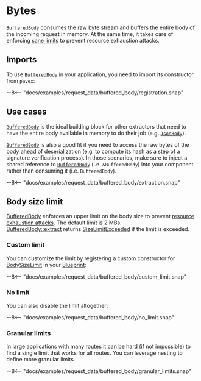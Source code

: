 # Bytes

[`BufferedBody`][BufferedBody] consumes the [raw byte stream](../wire_data.md#rawincomingbody) and
buffers the entire body of the incoming request in memory.
At the same time, it takes care of enforcing [sane limits](#body-size-limit) to prevent resource exhaustion attacks.

## Imports

To use [`BufferedBody`][BufferedBody] in your application, you need to import its constructor from `pavex`:

--8<-- "docs/examples/request_data/buffered_body/registration.snap"

## Use cases

[`BufferedBody`][BufferedBody] is the ideal building block for other extractors that need to have the entire body
available in memory to do their job (e.g. [`JsonBody`][JsonBody]).

[`BufferedBody`][BufferedBody] is also a good fit if you need to access the raw bytes of the
body ahead of deserialization (e.g. to compute its hash as a step of a signature verification process).
In those scenarios, make sure to inject a shared reference to [`BufferedBody`][BufferedBody] (i.e. `&BufferedBody`)
into your component rather than consuming it (i.e. `BufferedBody`).

--8<-- "docs/examples/request_data/buffered_body/extraction.snap"

## Body size limit

[BufferedBody] enforces an upper limit on the body size to prevent [resource exhaustion attacks](https://owasp.org/API-Security/editions/2023/en/0xa4-unrestricted-resource-consumption/).
The default limit is 2 MBs.\
[BufferedBody::extract] returns [SizeLimitExceeded] if the limit is exceeded.

### Custom limit

You can customize the limit by registering a custom constructor for [BodySizeLimit] in your [Blueprint]:

--8<-- "docs/examples/request_data/buffered_body/custom_limit.snap"

### No limit

You can also disable the limit altogether:

--8<-- "docs/examples/request_data/buffered_body/no_limit.snap"

### Granular limits

In large applications with many routes it can be hard
(if not impossible) to find a single limit that works for all routes.
You can leverage nesting to define more granular limits.

--8<-- "docs/examples/request_data/buffered_body/granular_limits.snap"

[BufferedBody]: /api_reference/pavex/request/body/struct.BufferedBody.html
[BufferedBody::register]: /api_reference/pavex/request/body/struct.BufferedBody.html#method.register
[JsonBody]: /api_reference/pavex/request/body/struct.JsonBody.html
[BufferedBody::extract]: /api_reference/pavex/request/body/struct.BufferedBody.html#method.extract
[SizeLimitExceeded]: /api_reference/pavex/request/body/errors/enum.ExtractBufferedBodyError.html#variant.SizeLimitExceeded
[BodySizeLimit]: /api_reference/pavex/request/body/enum.BodySizeLimit.html
[Blueprint]: /api_reference/pavex/struct.Blueprint.html
